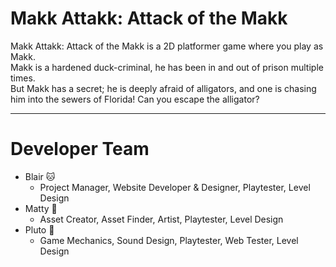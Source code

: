 # Makk Attakk: Attack of the Makk

Makk Attakk: Attack of the Makk is a 2D platformer game where you play as Makk. <br>
Makk is a hardened duck-criminal, he has been in and out of prison multiple times. <br>
But Makk has a secret; he is deeply afraid of alligators, and one is chasing him into the sewers of Florida!
Can you escape the alligator?<br>

***

# Developer Team
- Blair :cat:
	- Project Manager, Website Developer & Designer, Playtester, Level Design
- Matty :duck:
	- Asset Creator, Asset Finder, Artist, Playtester, Level Design
- Pluto :fox_face:
	- Game Mechanics, Sound Design, Playtester, Web Tester, Level Design